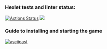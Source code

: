 ### Hexlet tests and linter status:
[![Actions Status](https://github.com/exemplleer/frontend-project-44/workflows/hexlet-check/badge.svg)](https://github.com/exemplleer/frontend-project-44/actions)
<a href="https://codeclimate.com/github/exemplleer/frontend-project-44/maintainability"><img src="https://api.codeclimate.com/v1/badges/b5563ee8dd88fb9b5e7e/maintainability" /></a>

### Guide to installing and starting the game
[![asciicast](https://asciinema.org/a/555875.svg)](https://asciinema.org/a/555875)
